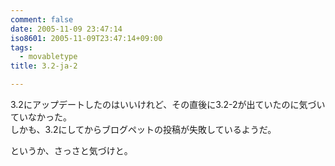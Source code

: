```yaml
---
comment: false
date: 2005-11-09 23:47:14
iso8601: 2005-11-09T23:47:14+09:00
tags:
  - movabletype
title: 3.2-ja-2

---
```


<div class="entry-body">
  <p>3.2にアップデートしたのはいいけれど、その直後に3.2-2が出ていたのに気づいていなかった。<br />
    しかも、3.2にしてからブログペットの投稿が失敗しているようだ。</p>

  <p>というか、さっさと気づけと。</p>
</div>
